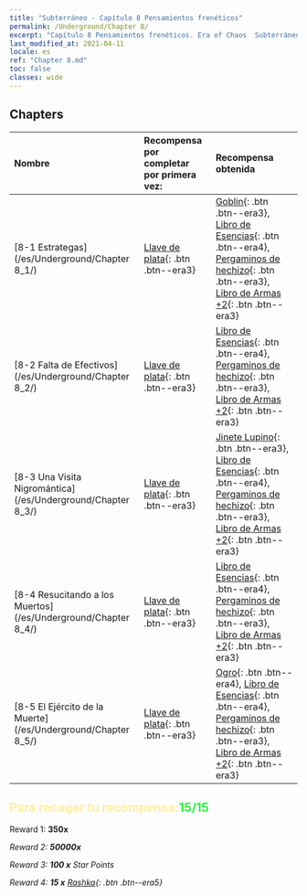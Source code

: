 ```yaml
---
title: "Subterráneo - Capítulo 8 Pensamientos frenéticos"
permalink: /Underground/Chapter 8/
excerpt: "Capítulo 8 Pensamientos frenéticos. Era of Chaos  Subterráneo - Capítulo 8. Pensamientos frenéticos"
last_modified_at: 2021-04-11
locale: es
ref: "Chapter 8.md"
toc: false
classes: wide
---
```


## Chapters

  | Nombre |  Recompensa por completar por primera vez: | Recompensa obtenida |
  |:------------|:------------|:------------| 
  | [8-1 Estrategas](/es/Underground/Chapter 8_1/) | [Llave de plata](/es/Items/con_693/){: .btn .btn--era3} | [Goblin](/es/Items/unt_217/){: .btn .btn--era3}, [Libro de Esencias](/es/Items/mat_39/){: .btn .btn--era4}, [Pergaminos de hechizo](/es/Items/con_694/){: .btn .btn--era3}, [Libro de Armas +2](/es/Items/mat_32/){: .btn .btn--era3} |
  | [8-2 Falta de Efectivos](/es/Underground/Chapter 8_2/) | [Llave de plata](/es/Items/con_693/){: .btn .btn--era3} | [Libro de Esencias](/es/Items/mat_39/){: .btn .btn--era4}, [Pergaminos de hechizo](/es/Items/con_694/){: .btn .btn--era3}, [Libro de Armas +2](/es/Items/mat_32/){: .btn .btn--era3} |
  | [8-3 Una Visita Nigromántica](/es/Underground/Chapter 8_3/) | [Llave de plata](/es/Items/con_693/){: .btn .btn--era3} | [Jinete Lupino](/es/Items/unt_218/){: .btn .btn--era3}, [Libro de Esencias](/es/Items/mat_39/){: .btn .btn--era4}, [Pergaminos de hechizo](/es/Items/con_694/){: .btn .btn--era3}, [Libro de Armas +2](/es/Items/mat_32/){: .btn .btn--era3} |
  | [8-4 Resucitando a los Muertos](/es/Underground/Chapter 8_4/) | [Llave de plata](/es/Items/con_693/){: .btn .btn--era3} | [Libro de Esencias](/es/Items/mat_39/){: .btn .btn--era4}, [Pergaminos de hechizo](/es/Items/con_694/){: .btn .btn--era3}, [Libro de Armas +2](/es/Items/mat_32/){: .btn .btn--era3} |
  | [8-5 El Ejército de la Muerte](/es/Underground/Chapter 8_5/) | [Llave de plata](/es/Items/con_693/){: .btn .btn--era3} | [Ogro](/es/Items/unt_220/){: .btn .btn--era4}, [Libro de Esencias](/es/Items/mat_39/){: .btn .btn--era4}, [Pergaminos de hechizo](/es/Items/con_694/){: .btn .btn--era3}, [Libro de Armas +2](/es/Items/mat_32/){: .btn .btn--era3} |


## <span style="color: #ffeea0">Para recoger tu recompensa:</span><span style="color: #27f73a">15/15</span>

 Reward 1:  **350x** <i class="fas fa-gem"/>

 Reward 2:  **50000x** <i class="fas fa-coins"/>

 Reward 3: **100 x** Star Points

 Reward 4: **15 x** [Rashka](/es/Items/her_384/){: .btn .btn--era5}

